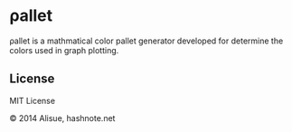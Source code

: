 &rho;allet
================================================================================
&rho;allet is a mathmatical color pallet generator developed for determine the
colors used in graph plotting.

License
--------------------------------------------------------------------------------
MIT License

&copy; 2014 Alisue, hashnote.net

